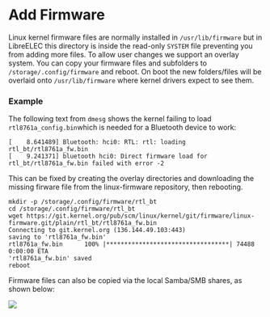 # Add Firmware

Linux kernel firmware files are normally installed in `/usr/lib/firmware` but in LibreELEC this directory is inside the read-only `SYSTEM` file preventing you from adding more files. To allow user changes we support an overlay system. You can copy your firmware files and subfolders to `/storage/.config/firmware` and reboot. On boot the new folders/files will be overlaid onto `/usr/lib/firmware` where kernel drivers expect to see them.

### Example

The following text from `dmesg` shows the kernel failing to load `rtl8761a_config.bin`which is needed for a Bluetooth device to work:

```text
[    8.641489] Bluetooth: hci0: RTL: rtl: loading rtl_bt/rtl8761a_fw.bin
[    9.241371] bluetooth hci0: Direct firmware load for rtl_bt/rtl8761a_fw.bin failed with error -2
```

This can be fixed by creating the overlay directories and downloading the missing firware file from the linux-firmware repository, then rebooting.

```text
mkdir -p /storage/.config/firmware/rtl_bt
cd /storage/.config/firmware/rtl_bt
wget https://git.kernel.org/pub/scm/linux/kernel/git/firmware/linux-firmware.git/plain/rtl_bt/rtl8761a_fw.bin
Connecting to git.kernel.org (136.144.49.103:443)
saving to 'rtl8761a_fw.bin'
rtl8761a_fw.bin      100% |**********************************| 74488  0:00:00 ETA
'rtl8761a_fw.bin' saved
reboot
```

Firmware files can also be copied via the local Samba/SMB shares, as shown below:

![](../.gitbook/assets/firmware.gif)

